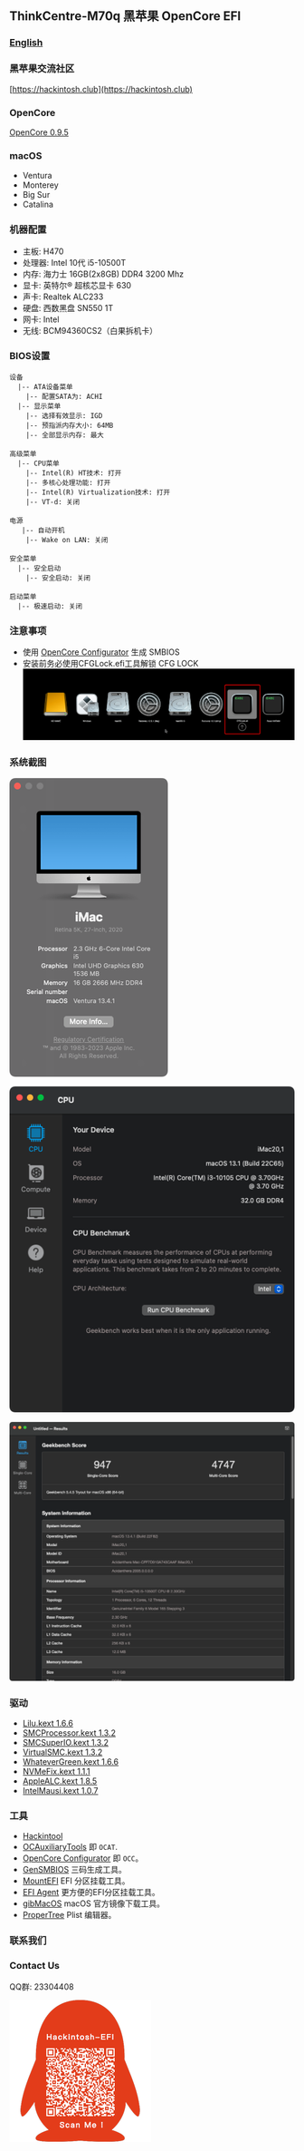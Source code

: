 ## ThinkCentre-M70q 黑苹果 OpenCore EFI


### [English](https://github.com/hackintosh-efi/ThinkCentre-M930q)


### 黑苹果交流社区

[https://hackintosh.club](https://hackintosh.club)


### OpenCore

[OpenCore 0.9.5](https://github.com/acidanthera/OpenCorePkg)


### macOS

- Ventura
- Monterey
- Big Sur
- Catalina


### 机器配置

- 主板: H470
- 处理器: Intel 10代 i5-10500T
- 内存: 海力士 16GB(2x8GB) DDR4 3200 Mhz
- 显卡: 英特尔® 超核芯显卡 630
- 声卡: Realtek ALC233
- 硬盘: 西数黑盘 SN550 1T
- 网卡: Intel
- 无线: BCM94360CS2（白果拆机卡）


### BIOS设置

```
设备
  |-- ATA设备菜单
    |-- 配置SATA为: ACHI
  |-- 显示菜单
    |-- 选择有效显示: IGD
    |-- 预指派内存大小: 64MB
    |-- 全部显示内存: 最大

高级菜单
  |-- CPU菜单
    |-- Intel(R) HT技术: 打开
    |-- 多核心处理功能: 打开
    |-- Intel(R) Virtualization技术: 打开
    |-- VT-d: 关闭
    
电源
   |-- 自动开机
    |-- Wake on LAN: 关闭
    
安全菜单
  |-- 安全启动
    |-- 安全启动: 关闭

启动菜单
  |-- 极速启动: 关闭
```

### 注意事项
 - 使用 [OpenCore Configurator](https://mackie100projects.altervista.org/opencore-configurator/) 生成 SMBIOS
 - 安装前务必使用CFGLock.efi工具解锁 CFG LOCK
![image](Screenshot/CFGLock.efi.png)

### 系统截图

![macOS Ventura](Screenshot/about.png)

![Info](Screenshot/info.png)

![Geekbench 5](Screenshot/geekbench5.png)


### 驱动

- [Lilu.kext 1.6.6](https://github.com/acidanthera/Lilu)
- [SMCProcessor.kext 1.3.2](https://github.com/acidanthera/VirtualSMC)
- [SMCSuperIO.kext 1.3.2](https://github.com/acidanthera/VirtualSMC)
- [VirtualSMC.kext 1.3.2](https://github.com/acidanthera/VirtualSMC)
- [WhateverGreen.kext 1.6.6](https://github.com/acidanthera/WhateverGreen)
- [NVMeFix.kext 1.1.1](https://github.com/acidanthera/NVMeFix)
- [AppleALC.kext 1.8.5](https://github.com/acidanthera/AppleALC)
- [IntelMausi.kext 1.0.7](https://github.com/acidanthera/IntelMausi)


### 工具

- [Hackintool](https://github.com/headkaze/Hackintool) 
- [OCAuxiliaryTools](https://github.com/ic005k/OCAuxiliaryTools) 即 `OCAT`.
- [OpenCore Configurator](https://mackie100projects.altervista.org/opencore-configurator/) 即 `OCC`。
- [GenSMBIOS](https://github.com/corpnewt/GenSMBIOS) 三码生成工具。
- [MountEFI](https://github.com/corpnewt/MountEFI) EFI 分区挂载工具。
- [EFI Agent](https://github.com/headkaze/EFI-Agent) 更方便的EFI分区挂载工具。
- [gibMacOS](https://github.com/corpnewt/gibMacOS) macOS 官方镜像下载工具。
- [ProperTree](https://github.com/corpnewt/ProperTree) Plist 编辑器。

### 联系我们

### Contact Us

QQ群: 23304408

![image](Screenshot/QRCode.png)

